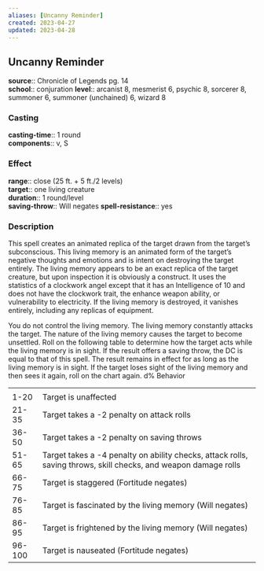 ```yaml
---
aliases: [Uncanny Reminder]
created: 2023-04-27
updated: 2023-04-28
---
```


## Uncanny Reminder

**source**:: Chronicle of Legends pg. 14  
**school**:: conjuration
**level**:: arcanist 8, mesmerist 6, psychic 8, sorcerer 8, summoner 6, summoner (unchained) 6, wizard 8

### Casting

**casting-time**:: 1 round  
**components**:: v, S

### Effect

**range**:: close (25 ft. + 5 ft./2 levels)  
**target**:: one living creature  
**duration**:: 1 round/level  
**saving-throw**:: Will negates
**spell-resistance**:: yes

### Description

This spell creates an animated replica of the target drawn from the target’s subconscious. This living memory is an animated form of the target’s negative thoughts and emotions and is intent on destroying the target entirely. The living memory appears to be an exact replica of the target creature, but upon inspection it is obviously a construct. It uses the statistics of a clockwork angel except that it has an Intelligence of 10 and does not have the clockwork trait, the enhance weapon ability, or vulnerability to electricity. If the living memory is destroyed, it vanishes entirely, including any replicas of equipment.  
  
You do not control the living memory. The living memory constantly attacks the target. The nature of the living memory causes the target to become unsettled. Roll on the following table to determine how the target acts while the living memory is in sight. If the result offers a saving throw, the DC is equal to that of this spell. The result remains in effect for as long as the living memory is in sight. If the target loses sight of the living memory and then sees it again, roll on the chart again. d% Behavior  
  

|        |                                                                                                                 |
|--------|-----------------------------------------------------------------------------------------------------------------|
|        |                                                                                                                 |
| 1-20   | Target is unaffected                                                                                            |
| 21-35  | Target takes a -2 penalty on attack rolls                                                                       |
| 36-50  | Target takes a -2 penalty on saving throws                                                                      |
| 51-65  | Target takes a -4 penalty on ability checks, attack rolls, saving throws, skill checks, and weapon damage rolls |
| 66-75  | Target is staggered (Fortitude negates)                                                                         |
| 76-85  | Target is fascinated by the living memory (Will negates)                                                        |
| 86-95  | Target is frightened by the living memory (Will negates)                                                        |
| 96-100 | Target is nauseated (Fortitude negates)                                                                         |
